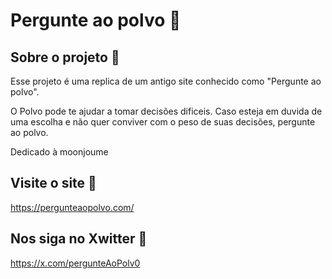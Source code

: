 # Pergunte ao polvo 🐙

## Sobre o projeto 🐙

Esse projeto é uma replica de um antigo site conhecido como "Pergunte ao polvo".

O Polvo pode te ajudar a tomar decisões dificeis. Caso esteja em duvida de uma escolha e não quer conviver com o peso de suas decisões, pergunte ao polvo.

Dedicado à moonjoume

## Visite o site 🐙

https://pergunteaopolvo.com/

## Nos siga no Xwitter 🐙

https://x.com/pergunteAoPolv0
